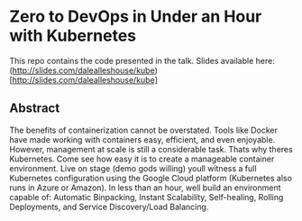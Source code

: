 # Zero to DevOps in Under an Hour with Kubernetes 

This repo contains the code presented in the talk. Slides available here: (http://slides.com/dalealleshouse/kube)[http://slides.com/dalealleshouse/kube]

## Abstract
The benefits of containerization cannot be overstated. Tools like Docker have
made working with containers easy, efficient, and even enjoyable. However,
management at scale is still a considerable task. Thats why theres Kubernetes.
Come see how easy it is to create a manageable container environment. Live on
stage (demo gods willing) youll witness a full Kubernetes configuration using
the Google Cloud platform (Kubernetes also runs in Azure or Amazon). In less
than an hour, well build an environment capable of: Automatic Binpacking,
Instant Scalability, Self-healing, Rolling Deployments, and Service
Discovery/Load Balancing.
